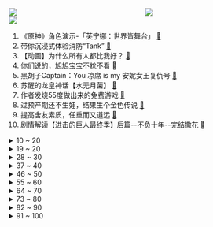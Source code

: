 <div >
	<a style="float:left;width:55%;" href = "https://github.com/anuraghazra/github-readme-stats">
	 <img src = "https://github-readme-stats.vercel.app/api?username=iuuuuuaena&theme=buefy&show_icons=true"/>
	</a>
	<a  style="float:right;width:45%" href = "https://github.com/anuraghazra/github-readme-stats">
	 <img  src="https://github-readme-stats.vercel.app/api/top-langs/?username=anuraghazra&layout=compact"/>
	</a>
	</div>

[![](https://img.shields.io/badge/jxd-@jxdgogogo.xyz-yellowgreen.svg)](https://www.jxdgogogo.xyz)<br>
1. 《原神》角色演示-「芙宁娜：世界皆舞台」 [:link:](//www.bilibili.com/video/BV1ZG411X71k) <br>
2. 带你沉浸式体验消防“Tank” [:link:](//www.bilibili.com/video/BV1Dw411s7tn) <br>
3. 【动画】为什么所有人都比我好？ [:link:](//www.bilibili.com/video/BV1Gy4y1c71y) <br>
4. 你们说的，旭旭宝宝不尬不看 [:link:](//www.bilibili.com/video/BV1Nz4y1K7bX) <br>
5. 黑胡子Captain：You 凉席 is my 安妮女王复仇号 [:link:](//www.bilibili.com/video/BV1h84y1Q7Ws) <br>
6. 苏醒的龙皇神话【水无月菌】 [:link:](//www.bilibili.com/video/BV1xe411X746) <br>
7. 作者发烧55度做出来的免费游戏 [:link:](//www.bilibili.com/video/BV1jN411G7a5) <br>
8. 过预产期还不生娃，结果生个金色传说 [:link:](//www.bilibili.com/video/BV1pu4y187es) <br>
9. 提高舍友素质，任重而又道远 [:link:](//www.bilibili.com/video/BV1Xu4y177yo) <br>
10. 剧情解读【进击的巨人最终季】后篇--不负十年--完结撒花 [:link:](//www.bilibili.com/video/BV1bw411s79q) <br>
<details>
<summary>10 ~ 20</summary>

11. 来了！更新了！ [:link:](//www.bilibili.com/video/BV1784y1Q7Zq) <br>
12. 真正的幸福从来是不需要钱的。比起金子，还是简单的三个字更能让我妈开心。 [:link:](//www.bilibili.com/video/BV11z4y1A7K1) <br>
13. 唱《奢香夫人》，做气质学生 [:link:](//www.bilibili.com/video/BV1TG41197SK) <br>
14. 为什么人们觉得现在的动画不好看了？【瓶说动漫】 [:link:](//www.bilibili.com/video/BV17e411X7Ym) <br>
15. 天玑9300性能前瞻：发哥太强了！ [:link:](//www.bilibili.com/video/BV1dQ4y1J7LC) <br>
16. 如果施主听不懂圆月杆法…… [:link:](//www.bilibili.com/video/BV1Z84y1D7ub) <br>
17. 坐！杀！博！徒！［赌狗快摇］ [:link:](//www.bilibili.com/video/BV19G411X7wn) <br>
18. 单身狗过年回家都跟表哥学 [:link:](//www.bilibili.com/video/BV11w411s7Mn) <br>
19. 坚持不懈的青春万岁！冬泳健身可能有危险，请勿模仿 [:link:](//www.bilibili.com/video/BV18Q4y1n7HV) <br>
</details>
<details>
<summary>19 ~ 20</summary>

20. 人类灭绝了，魔鬼当主角了，这反骨游戏竟暗藏黑暗真相！ [:link:](//www.bilibili.com/video/BV13e411X7js) <br>
21. 神明猫猫～太漂亮了 [:link:](//www.bilibili.com/video/BV1uH4y167An) <br>
22. 一句话让军师们沉默了 [:link:](//www.bilibili.com/video/BV1y94y1G78k) <br>
23. “监控”四位同事30天，我们终于揪出了电费刺客 [:link:](//www.bilibili.com/video/BV1re411X72v) <br>
24. 白人饭就是名为活着的生命延续餐 英国好难吃 [:link:](//www.bilibili.com/video/BV1bH4y167Nu) <br>
25. 同学，欢乐谷吓鬼 [:link:](//www.bilibili.com/video/BV1RG411X7b4) <br>
26. 如果我能和一个美女共享视觉听觉触觉，那么我会...嘿嘿嘿不敢想 [:link:](//www.bilibili.com/video/BV1mc4119784) <br>
27. 火柴人VS动画师 第七集 盒子（The box） [:link:](//www.bilibili.com/video/BV14e411X7HM) <br>
28. 最后一题你就做吧，一做一个不吱声！ [:link:](//www.bilibili.com/video/BV1U94y157F6) <br>
</details>
<details>
<summary>28 ~ 30</summary>

29. 终 极 罗 汉 [:link:](//www.bilibili.com/video/BV1pM411Q74E) <br>
30. 坤 拳 —— 未 逢 敌 手 [:link:](//www.bilibili.com/video/BV1fN411374H) <br>
31. 在家做个反重力感的悬浮边几，cup差点儿烧了～ [:link:](//www.bilibili.com/video/BV1NQ4y1p7DL) <br>
32. 和朋友刚认识 VS 熟悉后 [:link:](//www.bilibili.com/video/BV1ac41197Nu) <br>
33. 你三个鸡娃儿是点家教都没得啊！ [:link:](//www.bilibili.com/video/BV1Sc41197kE) <br>
34. 《崩坏：星穹铁道》走近星穹——「桂乃芬：锣鼓一响，好戏开场！」 [:link:](//www.bilibili.com/video/BV1oN411u7iT) <br>
35. 倒霉的安装师傅，上次被投诉315，这次又被电。 [:link:](//www.bilibili.com/video/BV1xu4y1a7tz) <br>
36. 小朋友：游戏做得很好，下次不要做了 [:link:](//www.bilibili.com/video/BV1pQ4y1n7Rs) <br>
37. 我在美国竟然被打屁股了！？屁股好疼！ [:link:](//www.bilibili.com/video/BV1f94y157kc) <br>
</details>
<details>
<summary>37 ~ 40</summary>

38. 《剑 齿 虎》 [:link:](//www.bilibili.com/video/BV1yz4y1A7a5) <br>
39. 平A一下就加一点最大生命，这弓箭手太肉了吧【怎么这么肉09 】 [:link:](//www.bilibili.com/video/BV1Ka4y1Q7LS) <br>
40. 钢铁侠、美队确认回归！托比蜘蛛侠，金刚狼领衔主演《复联6》 [:link:](//www.bilibili.com/video/BV16Q4y1n7vm) <br>
41. 深度|| 王莽复古，3000万人损身殒命的德之贼幻想实验 [:link:](//www.bilibili.com/video/BV1Tc411R7T7) <br>
42. 带着记忆再活一次，如何逆天改命？B站上线的这部《重启人生》我直接吹爆！ [:link:](//www.bilibili.com/video/BV1vH4y1z7ia) <br>
43. "呐呐 跟我走吧" [:link:](//www.bilibili.com/video/BV11H4y1z7JQ) <br>
44. 一个前任的人生体验 [:link:](//www.bilibili.com/video/BV1Kw411B7bu) <br>
45. 如果要在正确和善良中做出选择，请选择善良！高分电影《奇迹男孩》 [:link:](//www.bilibili.com/video/BV1SC4y1E7mE) <br>
46. 探秘全球最小国家！100元能买什么？物价有多贵？ [:link:](//www.bilibili.com/video/BV1ea4y1D74k) <br>
</details>
<details>
<summary>46 ~ 50</summary>

47. 【STN快报Lite】金刚or咕噜！你选择阳光的滚，还是阴暗的爬？ [:link:](//www.bilibili.com/video/BV1qa4y1D772) <br>
48. 【进击的巨人】高燃纸片还原团长！心脏撒撒给呦！！ [:link:](//www.bilibili.com/video/BV1ra4y1D7vA) <br>
49. 我的手机现状，条条大路通____ [:link:](//www.bilibili.com/video/BV1Cy4y1c7Mj) <br>
50. 【原神】天下父母心 [:link:](//www.bilibili.com/video/BV1mc41197yR) <br>
51. 教练你说公主请翻空翻 [:link:](//www.bilibili.com/video/BV1uG41197iB) <br>
52. 白 头 鹰，但 误 入 东 北！ [:link:](//www.bilibili.com/video/BV14N411G7La) <br>
53. 省钱侠的宿敌，【花钱侠】登场！！！ [:link:](//www.bilibili.com/video/BV1Cy4y1c7j6) <br>
54. 吕布三秒两个大，团战从来没这么好打过 [:link:](//www.bilibili.com/video/BV11w411s7GE) <br>
55. 朋友说他想去二次元 [:link:](//www.bilibili.com/video/BV1ra4y1X7zE) <br>
</details>
<details>
<summary>55 ~ 60</summary>

56. 当我闻到了学生在我课上吃麻辣烫 [:link:](//www.bilibili.com/video/BV1EH4y167tM) <br>
57. 出去玩装外国人真的很好笑哈哈哈哈哈 [:link:](//www.bilibili.com/video/BV1Mu4y187uu) <br>
58. 官方设计的时候也没想到居然有人真能做到！ [:link:](//www.bilibili.com/video/BV1aa4y1D7La) <br>
59. 与众不同的紫砂壶 [:link:](//www.bilibili.com/video/BV1Rw411M74n) <br>
60. 又是用心做菜的一天 [:link:](//www.bilibili.com/video/BV1rg4y1R7t2) <br>
61. 来吧，都饿了吧，都来塞尔维亚吃肉把 [:link:](//www.bilibili.com/video/BV1bj411Y71i) <br>
62. 今天去我哥家做客，感觉被上了一课。 [:link:](//www.bilibili.com/video/BV1Ra4y1X7HP) <br>
63. 花甲老人30年搬运了200万块石头，先后累死20头牛，只为给乡亲们建一座避风港 [:link:](//www.bilibili.com/video/BV1E84y197uZ) <br>
64. 盗版我的世界：3D真人史蒂夫，真实物理拉满！ [:link:](//www.bilibili.com/video/BV1Pw411M7A7) <br>
</details>
<details>
<summary>64 ~ 70</summary>

65. 当我撑不下去时，65岁奶奶：“来，跟我发疯！” [:link:](//www.bilibili.com/video/BV1j94y1V7yN) <br>
66. 社死！和女友玩魔法少女扮演时...丈母娘突然进来看到了？！ [:link:](//www.bilibili.com/video/BV18z4y1A7bx) <br>
67. TGC东京时装秀，这些穿搭我真的爱了 [:link:](//www.bilibili.com/video/BV19e411Q7Xn) <br>
68. 被严重低估的甘肃小城！南方人震惊！安利给每个人！！ [:link:](//www.bilibili.com/video/BV1ju4y187AN) <br>
69. 知识以一种卑鄙的方式进入我的脑子 [:link:](//www.bilibili.com/video/BV1Su4y1h7Sh) <br>
70. 不来新疆一趟｜白活了 [:link:](//www.bilibili.com/video/BV1Cu4y177bq) <br>
71. 超级困难！当MC「所有区块」都要购买才能进入！？ [:link:](//www.bilibili.com/video/BV1pN411G74L) <br>
72. 咱爸是道士 [:link:](//www.bilibili.com/video/BV1394y1V76a) <br>
73. 影豹R，纽北第一国产车？ [:link:](//www.bilibili.com/video/BV1yC4y1J7BJ) <br>
</details>
<details>
<summary>73 ~ 80</summary>

74. 帮不了你考全市第一，but 前三没问题 [:link:](//www.bilibili.com/video/BV1NG411y7xC) <br>
75. 假如器官也有个“群聊”…… [:link:](//www.bilibili.com/video/BV1jN411G7UF) <br>
76. 现代最“神秘”的男人是谁？【硬核狠人61】 [:link:](//www.bilibili.com/video/BV1ey4y1c7NL) <br>
77. 扫转ro糕手？ [:link:](//www.bilibili.com/video/BV1TQ4y1n7wQ) <br>
78. 墓地员工的一天 [:link:](//www.bilibili.com/video/BV1Ng4y1d7cT) <br>
79. 双人首唱极致“情语”—《天若有情》道尽爱恨转合【A-Lin✖马嘉祺】｜我们的歌5 [:link:](//www.bilibili.com/video/BV1G84y1Q7t4) <br>
80. 【川话翻唱】四川婆娘摆烂抽象曲（粛聖! ロリ神レクイエム☆） [:link:](//www.bilibili.com/video/BV1Qu4y1j7mj) <br>
81. 花42块钱和6个美女恋爱，男大学生玩着玩着就哭了（内含郑梓妍专访）【的确有品】 [:link:](//www.bilibili.com/video/BV1jy4y1c7eT) <br>
82. 灵笼第二季来了！全面揭晓底层世界观【灵笼2·前瞻】深度解析 [:link:](//www.bilibili.com/video/BV1Eu4y1h7BP) <br>
</details>
<details>
<summary>82 ~ 90</summary>

83. 这煎饺里面好像装了水龙头,怒吃6人份! [:link:](//www.bilibili.com/video/BV12w411s7r8) <br>
84. 【S13全球总决赛】11月5日 饭堂零时差 [:link:](//www.bilibili.com/video/BV1LN411G7o6) <br>
85. “白衣天使”不是神，是可爱的普通人 [:link:](//www.bilibili.com/video/BV1wQ4y1n7KB) <br>
86. 小时候是真抗毒啊！童年妈见打零食大测评！！第二弹 [:link:](//www.bilibili.com/video/BV1iC4y1J7gG) <br>
87. 无意中在老公手机里发现一段视频，我羡慕这个女人…… [:link:](//www.bilibili.com/video/BV1Ua4y1D7HB) <br>
88. 【睡梦罗汉膏】打BLG，你打到30分钟中单就睡着了，但打到bo5他会睡醒 [:link:](//www.bilibili.com/video/BV1mw411M7DS) <br>
89. 小潮院长和塑料叉一起挖金山？ [:link:](//www.bilibili.com/video/BV1d94y1G7pa) <br>
90. 特大暴雪来了！罕见暴风雪正靠近我国，寒潮即将席卷闽粤以北 [:link:](//www.bilibili.com/video/BV1Ty4y1w7Tg) <br>
91. “食兴大发” [:link:](//www.bilibili.com/video/BV1Pg4y1d7Yb) <br>
</details>
<details>
<summary>91 ~ 100</summary>

92. 以身为饵，邀天下人入局 [:link:](//www.bilibili.com/video/BV1zN41137H4) <br>
93. 谁在犯罪？不能细品！复盘LNG遭T1零封淘汰！【解读S13】 [:link:](//www.bilibili.com/video/BV1c84y1Q7Br) <br>
94. 妈妈酱，你最近挺盲的吧 [:link:](//www.bilibili.com/video/BV1Cg4y1R7o9) <br>
95. 衣服：我谢谢你们！ [:link:](//www.bilibili.com/video/BV1Yu4y177VP) <br>
96. 「最后的砍猴」埃尔文，我终于实现那天对你的誓言了。 [:link:](//www.bilibili.com/video/BV1Pw411u779) <br>
97. 随机挑战！57元吃娃娃机，今天能吃回本吗？ [:link:](//www.bilibili.com/video/BV1jQ4y1n7FQ) <br>
98. 韩国女校食堂5500元自助午饭长啥样？（热烈庆祝50w·汇报演出） [:link:](//www.bilibili.com/video/BV15N4y1r73z) <br>
99. 新世纪丧尸片开创者，启发影响《釜山行》！扎克·施奈德处女作《活死人黎明》 [:link:](//www.bilibili.com/video/BV1d94y157gA) <br>
100. 来欣赏韩信的细节 [:link:](//www.bilibili.com/video/BV1Ky4y1w7Rf) <br>
</details>
